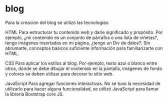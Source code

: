 # blog

Para la creación del blog se utilizó las tecnologías:

HTML
Para estructurar tu contenido web y darle significado y propósito. Por ejemplo, ¿mi contenido es un conjunto de párrafos o una lista de viñetas?, tengo imágenes insertadas en mi página, ¿tengo un Div de datos?; Sin abrumarte, conceptos básicos suficiente información para familiarizarte con HTML.

CSS
Para aplicar los estilos al blog. Por ejemplo, texto azul o blanco entre otros, dónde se debe dibujar el contenido en la pantalla, imágenes de fondo y colores se deben utilizar para decorar tu sitio web.

JavaScript
Para agregar funciones interactivas. No se tuvo la necesidad de utilizarlo para hacer alguna funcionalidad, se utilizó JavaScript para llamar la librería Bootstrap core JS. 
